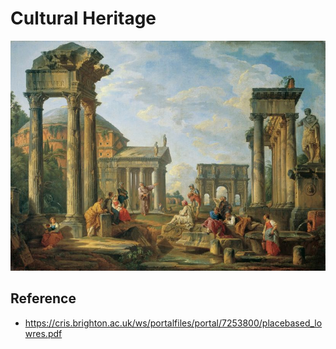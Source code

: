 # Cultural Heritage

<p float="left">
	<img src="./pix/Giovanni_Paolo_Pannini.jpg" width="800" />
</p>

## Reference
* https://cris.brighton.ac.uk/ws/portalfiles/portal/7253800/placebased_lowres.pdf
